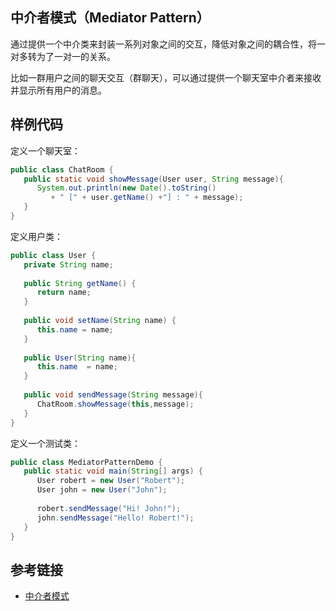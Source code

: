 <!--
date: 2022-01-18T22:34:12+08:00
lastmod: 2022-01-18T22:34:12+08:00
-->
## 中介者模式（Mediator Pattern）

通过提供一个中介类来封装一系列对象之间的交互，降低对象之间的耦合性，将一对多转为了一对一的关系。

比如一群用户之间的聊天交互（群聊天），可以通过提供一个聊天室中介者来接收并显示所有用户的消息。

## 样例代码

定义一个聊天室：

```java
public class ChatRoom {
   public static void showMessage(User user, String message){
      System.out.println(new Date().toString()
         + " [" + user.getName() +"] : " + message);
   }
}
```

定义用户类：

```java
public class User {
   private String name;
 
   public String getName() {
      return name;
   }
 
   public void setName(String name) {
      this.name = name;
   }
 
   public User(String name){
      this.name  = name;
   }
 
   public void sendMessage(String message){
      ChatRoom.showMessage(this,message);
   }
}
```

定义一个测试类：

```java
public class MediatorPatternDemo {
   public static void main(String[] args) {
      User robert = new User("Robert");
      User john = new User("John");
 
      robert.sendMessage("Hi! John!");
      john.sendMessage("Hello! Robert!");
   }
}
```

## 参考链接

* [中介者模式](https://www.runoob.com/design-pattern/mediator-pattern.html)